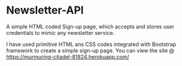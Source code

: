 # Newsletter-API
A simple HTML coded Sign-up page, which accepts and stores user credentials to mimic any newsletter service.

I have used primitive HTML ans CSS codes integrated with Bootstrap framework to create a simple sign-up page.
You can view the site @ https://murmuring-citadel-81824.herokuapp.com/
